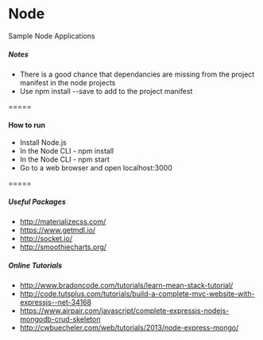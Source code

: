 # Node
Sample Node Applications

##### Notes
* There is a good chance that dependancies are missing from the project manifest in the node projects
* Use npm install <Name> --save to add to the project manifest

=====

#### How to run
* Install Node.js
* In the Node CLI - npm install
* In the Node CLI - npm start
* Go to a web browser and open localhost:3000

=====

##### Useful Packages
* http://materializecss.com/
* https://www.getmdl.io/
* http://socket.io/
* http://smoothiecharts.org/

##### Online Tutorials 
* http://www.bradoncode.com/tutorials/learn-mean-stack-tutorial/
* http://code.tutsplus.com/tutorials/build-a-complete-mvc-website-with-expressjs--net-34168
* https://www.airpair.com/javascript/complete-expressjs-nodejs-mongodb-crud-skeleton
* http://cwbuecheler.com/web/tutorials/2013/node-express-mongo/
